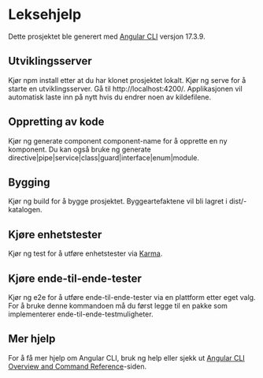 # Leksehjelp

Dette prosjektet ble generert med [Angular CLI](https://github.com/angular/angular-cli) versjon 17.3.9.

## Utviklingsserver

Kjør npm install etter at du har klonet prosjektet lokalt. Kjør ng serve for å starte en utviklingsserver. Gå til http://localhost:4200/. Applikasjonen vil automatisk laste inn på nytt hvis du endrer noen av kildefilene.

## Oppretting av kode

Kjør ng generate component component-name for å opprette en ny komponent. Du kan også bruke ng generate directive|pipe|service|class|guard|interface|enum|module.

## Bygging

Kjør ng build for å bygge prosjektet. Byggeartefaktene vil bli lagret i dist/-katalogen.

## Kjøre enhetstester

Kjør ng test for å utføre enhetstester via [Karma](https://karma-runner.github.io).

## Kjøre ende-til-ende-tester

Kjør ng e2e for å utføre ende-til-ende-tester via en plattform etter eget valg. For å bruke denne kommandoen må du først legge til en pakke som implementerer ende-til-ende-testmuligheter.

## Mer hjelp

For å få mer hjelp om Angular CLI, bruk ng help eller sjekk ut [Angular CLI Overview and Command Reference](https://angular.io/cli)-siden.
